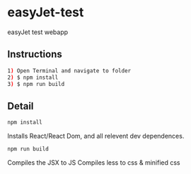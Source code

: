 # easyJet-test
easyJet test webapp

## Instructions
```sh
1) Open Terminal and navigate to folder
2) $ npm install
3) $ npm run build
```

## Detail
```sh
npm install
```
Installs React/React Dom, and all relevent dev dependences. 


```sh
npm run build
```
Compiles the JSX to JS 
Compiles less to css & minified css
